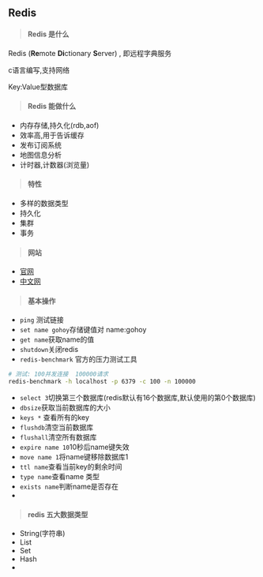 ## Redis

> #### Redis 是什么

Redis  (**Re**mote **Di**ctionary **S**erver) , 即远程字典服务

c语言编写,支持网络

Key:Value型数据库

> #### Redis 能做什么

* 内存存储,持久化(rdb,aof)
* 效率高,用于告诉缓存
* 发布订阅系统
* 地图信息分析
* 计时器,计数器(浏览量)

> #### 特性

* 多样的数据类型
* 持久化
* 集群
* 事务

> #### 网站

* [官网]( https://redis.io/)
* [中文网](http://www.redis.cn)

> #### 基本操作

* `ping` 测试链接
* `set name gohoy`存储键值对 name:gohoy
* `get name`获取name的值
* `shutdown`关闭redis
* `redis-benchmark`  官方的压力测试工具

```bash
# 测试: 100并发连接  100000请求
redis-benchmark -h localhost -p 6379 -c 100 -n 100000
```

* `select 3`切换第三个数据库(redis默认有16个数据库,默认使用的第0个数据库)
* `dbsize`获取当前数据库的大小
* `keys *` 查看所有的key
* `flushdb`清空当前数据库
* `flushall`清空所有数据库
* `expire name 10`10秒后name键失效
* `move name 1`将name键移除数据库1
* `ttl name`查看当前key的剩余时间
* `type name`查看name 类型
* `exists name`判断name是否存在
* 

> #### redis 五大数据类型

* String(字符串)
* List
* Set
* Hash
* 